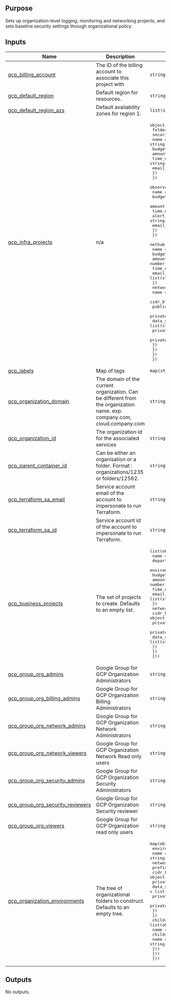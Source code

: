 <!-- BEGIN_TF_DOCS -->
## Purpose
Sets up organization-level logging, monitoring and networking projects, and sets baseline security settings through organizational policy.

## Inputs

| Name | Description | Type | Default | Required |
|------|-------------|------|---------|:--------:|
| <a name="input_gcp_billing_account"></a> [gcp\_billing\_account](#input\_gcp\_billing\_account) | The ID of the billing account to associate this project with | `string` | n/a | yes |
| <a name="input_gcp_default_region"></a> [gcp\_default\_region](#input\_gcp\_default\_region) | Default region for resources. | `string` | n/a | yes |
| <a name="input_gcp_default_region_azs"></a> [gcp\_default\_region\_azs](#input\_gcp\_default\_region\_azs) | Default availability zones for region 1. | `list(string)` | n/a | yes |
| <a name="input_gcp_infra_projects"></a> [gcp\_infra\_projects](#input\_gcp\_infra\_projects) | n/a | <pre>object({<br>    folder = string<br>    security       = object({<br>      name   = string<br>      budget = object({<br>        amount                    = number,<br>        time_unit                 = string,<br>        email_addresses_to_notify = list(string)<br>      })<br>    })<br>    observability  = object({<br>      name   = string<br>      budget = object({<br>        amount                    = number,<br>        time_unit                 = string,<br>        alert_pubsub_topic        = string<br>        email_addresses_to_notify = list(string)<br>      })<br>    })<br>    nethub = object({<br>      name    = string<br>      budget  = object({<br>        amount                    = number,<br>        time_unit                 = string,<br>        email_addresses_to_notify = list(string)<br>      })<br>      network = object({<br>        name        = string,<br>        cidr_blocks = object({<br>          public_subnet_ranges = list(string)<br>          private_subnet_ranges = list(string)<br>          data_subnet_ranges = list(string)<br>          private_svc_subnet_ranges = list(string)<br>          private_svc_connect_ip = string<br>        })<br>      })<br>    })<br>  })</pre> | n/a | yes |
| <a name="input_gcp_labels"></a> [gcp\_labels](#input\_gcp\_labels) | Map of tags | `map(string)` | n/a | yes |
| <a name="input_gcp_organization_domain"></a> [gcp\_organization\_domain](#input\_gcp\_organization\_domain) | The domain of the current organization. Can be different from the organization name. exp:  company.com, cloud.company.com | `string` | n/a | yes |
| <a name="input_gcp_organization_id"></a> [gcp\_organization\_id](#input\_gcp\_organization\_id) | The organization id for the associated services | `string` | n/a | yes |
| <a name="input_gcp_parent_container_id"></a> [gcp\_parent\_container\_id](#input\_gcp\_parent\_container\_id) | Can be either an organisation or a folder. Format : organizations/1235 or folders/12562. | `string` | n/a | yes |
| <a name="input_gcp_terraform_sa_email"></a> [gcp\_terraform\_sa\_email](#input\_gcp\_terraform\_sa\_email) | Service account email of the account to impersonate to run Terraform. | `string` | n/a | yes |
| <a name="input_gcp_terraform_sa_id"></a> [gcp\_terraform\_sa\_id](#input\_gcp\_terraform\_sa\_id) | Service account id of the account to impersonate to run Terraform. | `string` | n/a | yes |
| <a name="input_gcp_business_projects"></a> [gcp\_business\_projects](#input\_gcp\_business\_projects) | The set of projects to create. Defaults to an empty list. | <pre>list(object({<br>    name             = string,<br>    department       = string,<br>    environment_code = string,<br>    budget           = object({<br>      amount                    = number,<br>      time_unit                 = string,<br>      email_addresses_to_notify = list(string)<br>    })<br>    network          = object({<br>      cidr_blocks = object({<br>        private_subnet_ranges = list(string)<br>        private_subnet_k8s_2nd_ranges = list(string)<br>        data_subnet_ranges = list(string)<br>      })<br>    })<br>  }))</pre> | `[]` | no |
| <a name="input_gcp_group_org_admins"></a> [gcp\_group\_org\_admins](#input\_gcp\_group\_org\_admins) | Google Group for GCP Organization Administrators | `string` | `null` | no |
| <a name="input_gcp_group_org_billing_admins"></a> [gcp\_group\_org\_billing\_admins](#input\_gcp\_group\_org\_billing\_admins) | Google Group for GCP Organization Billing Administrators | `string` | `null` | no |
| <a name="input_gcp_group_org_network_admins"></a> [gcp\_group\_org\_network\_admins](#input\_gcp\_group\_org\_network\_admins) | Google Group for GCP Organization Network Administrators | `string` | `null` | no |
| <a name="input_gcp_group_org_network_viewers"></a> [gcp\_group\_org\_network\_viewers](#input\_gcp\_group\_org\_network\_viewers) | Google Group for GCP Organization Network Read only users | `string` | `null` | no |
| <a name="input_gcp_group_org_security_admins"></a> [gcp\_group\_org\_security\_admins](#input\_gcp\_group\_org\_security\_admins) | Google Group for GCP Organization Security Administrators | `string` | `null` | no |
| <a name="input_gcp_group_org_security_reviewers"></a> [gcp\_group\_org\_security\_reviewers](#input\_gcp\_group\_org\_security\_reviewers) | Google Group for GCP Organization Security reviewer | `string` | `null` | no |
| <a name="input_gcp_group_org_viewers"></a> [gcp\_group\_org\_viewers](#input\_gcp\_group\_org\_viewers) | Google Group for GCP Organization read only users | `string` | `null` | no |
| <a name="input_gcp_organization_environments"></a> [gcp\_organization\_environments](#input\_gcp\_organization\_environments) | The tree of organizational folders to construct. Defaults to an empty tree. | <pre>map(object({<br>    environment_code = string,<br>    name             = string<br>    network          = object({<br>      prefix      = string,<br>      cidr_blocks = object({<br>        private_subnet_ranges = list(string)<br>        data_subnet_ranges = list(string)<br>        private_svc_subnet_ranges = list(string)<br>        private_svc_connect_ip = string<br>      })<br>    })<br>    children         = list(object({<br>      name     = string,<br>      children = list(object({<br>        name = string<br>      }))<br>    }))<br>  }))</pre> | `{}` | no |

## Outputs

No outputs.
<!-- END_TF_DOCS -->